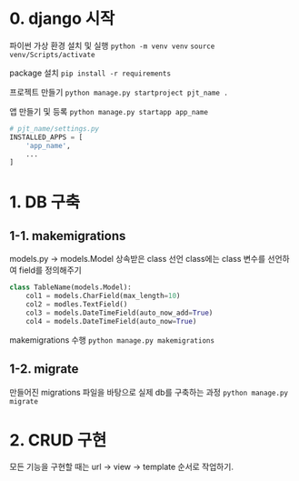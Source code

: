 # 0. django 시작
파이썬 가상 환경 설치 및 실행
`python -m venv venv`
`source venv/Scripts/activate`

package 설치
`pip install -r requirements`

프로젝트 만들기
`python manage.py startproject pjt_name .`

앱 만들기 및 등록
`python manage.py startapp app_name`
```python
# pjt_name/settings.py
INSTALLED_APPS = [
    'app_name',
    ...
]
```

# 1. DB 구축
## 1-1. makemigrations
models.py -> models.Model 상속받은 class 선언
class에는 class 변수를 선언하여 field를 정의해주기
```python
class TableName(models.Model):
    col1 = models.CharField(max_length=10)
    col2 = modles.TextField()
    col3 = models.DateTimeField(auto_now_add=True)
    col4 = models.DateTimeField(auto_now=True)
```

makemigrations 수행
`python manage.py makemigrations`

## 1-2. migrate
만들어진 migrations 파일을 바탕으로 실제 db를 구축하는 과정
`python manage.py migrate`


# 2. CRUD 구현
모든 기능을 구현할 때는 url -> view -> template 순서로 작업하기.
